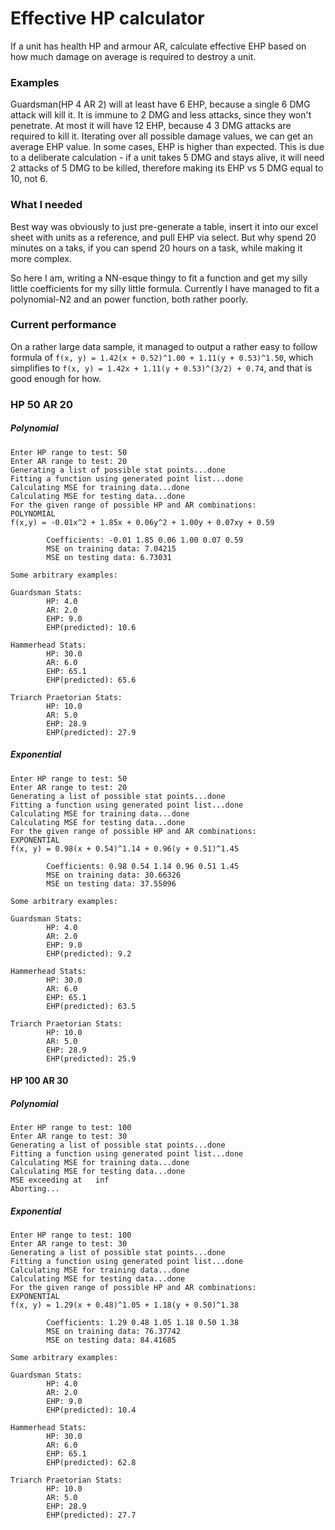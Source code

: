 # Effective HP calculator

If a unit has health HP and armour AR, calculate effective EHP based on how much damage on average is required to destroy a unit.

### Examples

Guardsman(HP 4 AR 2) will at least have 6 EHP, because a single 6 DMG attack will kill it. It is immune to 2 DMG and less attacks, since they won't penetrate. At most it will have 12 EHP, because 4 3 DMG attacks are required to kill it. Iterating over all possible damage values, we can get an average EHP value. In some cases, EHP is higher than expected. This is due to a deliberate calculation - if a unit takes 5 DMG and stays alive, it will need 2 attacks of 5 DMG to be killed, therefore making its EHP vs 5 DMG equal to 10, not 6.

### What I needed

Best way was obviously to just pre-generate a table, insert it into our excel sheet with units as a reference, and pull EHP via select. But why spend 20 minutes on a taks, if you can spend 20 hours on a task, while making it more complex.

So here I am, writing a NN-esque thingy to fit a function and get my silly little coefficients for my silly little formula. Currently I have managed to fit a polynomial-N2 and an power function, both rather poorly.

### Current performance

On a rather large data sample, it managed to output a rather easy to follow formula of `f(x, y) = 1.42(x + 0.52)^1.00 + 1.11(y + 0.53)^1.50`, which simplifies to `f(x, y) = 1.42x + 1.11(y + 0.53)^(3/2) + 0.74`, and that is good enough for how.

### HP 50 AR 20

##### Polynomial

```
Enter HP range to test: 50
Enter AR range to test: 20
Generating a list of possible stat points...done
Fitting a function using generated point list...done
Calculating MSE for training data...done
Calculating MSE for testing data...done
For the given range of possible HP and AR combinations:
POLYNOMIAL
f(x,y) = -0.01x^2 + 1.85x + 0.06y^2 + 1.00y + 0.07xy + 0.59

        Coefficients: -0.01 1.85 0.06 1.00 0.07 0.59
        MSE on training data: 7.04215
        MSE on testing data: 6.73031

Some arbitrary examples:

Guardsman Stats:
        HP: 4.0
        AR: 2.0
        EHP: 9.0
        EHP(predicted): 10.6

Hammerhead Stats:
        HP: 30.0
        AR: 6.0
        EHP: 65.1
        EHP(predicted): 65.6

Triarch Praetorian Stats:
        HP: 10.0
        AR: 5.0
        EHP: 28.9
        EHP(predicted): 27.9
```

##### Exponential

```
Enter HP range to test: 50
Enter AR range to test: 20
Generating a list of possible stat points...done
Fitting a function using generated point list...done
Calculating MSE for training data...done
Calculating MSE for testing data...done
For the given range of possible HP and AR combinations:
EXPONENTIAL
f(x, y) = 0.98(x + 0.54)^1.14 + 0.96(y + 0.51)^1.45

        Coefficients: 0.98 0.54 1.14 0.96 0.51 1.45
        MSE on training data: 30.66326
        MSE on testing data: 37.55096

Some arbitrary examples:

Guardsman Stats:
        HP: 4.0
        AR: 2.0
        EHP: 9.0
        EHP(predicted): 9.2

Hammerhead Stats:
        HP: 30.0
        AR: 6.0
        EHP: 65.1
        EHP(predicted): 63.5

Triarch Praetorian Stats:
        HP: 10.0
        AR: 5.0
        EHP: 28.9
        EHP(predicted): 25.9
```

#### HP 100 AR 30

##### Polynomial

```
Enter HP range to test: 100
Enter AR range to test: 30
Generating a list of possible stat points...done
Fitting a function using generated point list...done
Calculating MSE for training data...done
Calculating MSE for testing data...done
MSE exceeding at   inf
Aborting...
```

##### Exponential 

```
Enter HP range to test: 100
Enter AR range to test: 30
Generating a list of possible stat points...done
Fitting a function using generated point list...done
Calculating MSE for training data...done
Calculating MSE for testing data...done
For the given range of possible HP and AR combinations:
EXPONENTIAL
f(x, y) = 1.29(x + 0.48)^1.05 + 1.18(y + 0.50)^1.38

        Coefficients: 1.29 0.48 1.05 1.18 0.50 1.38
        MSE on training data: 76.37742
        MSE on testing data: 84.41685

Some arbitrary examples:

Guardsman Stats:
        HP: 4.0
        AR: 2.0
        EHP: 9.0
        EHP(predicted): 10.4

Hammerhead Stats:
        HP: 30.0
        AR: 6.0
        EHP: 65.1
        EHP(predicted): 62.8

Triarch Praetorian Stats:
        HP: 10.0
        AR: 5.0
        EHP: 28.9
        EHP(predicted): 27.7
```